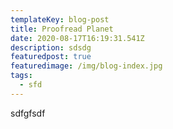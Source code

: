 ```yaml
---
templateKey: blog-post
title: Proofread Planet
date: 2020-08-17T16:19:31.541Z
description: sdsdg
featuredpost: true
featuredimage: /img/blog-index.jpg
tags:
  - sfd
---
```

sdfgfsdf